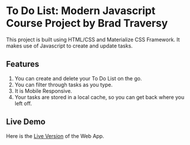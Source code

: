 # To Do List: Modern Javascript Course Project by Brad Traversy

This project is built using HTML/CSS and Materialize CSS Framework. It makes use of Javascript to create and update tasks.

## Features

1. You can create and delete your To Do List on the go.
2. You can filter through tasks as you type.
3. It is Mobile Responsive.
4. Your tasks are stored in a local cache, so you can get back where you left off.

## Live Demo

Here is the [Live Version](https://techcatchers.github.io/To-Do-List/) of the Web App.